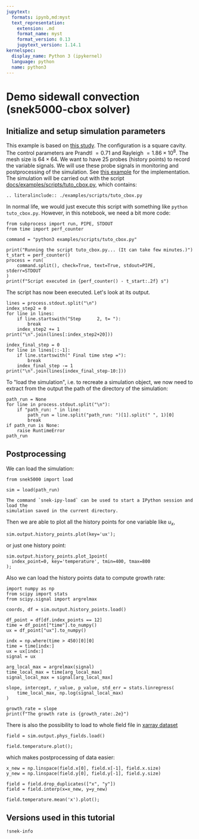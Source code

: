 ```yaml
---
jupytext:
  formats: ipynb,md:myst
  text_representation:
    extension: .md
    format_name: myst
    format_version: 0.13
    jupytext_version: 1.14.1
kernelspec:
  display_name: Python 3 (ipykernel)
  language: python
  name: python3
---
```


<!-- #region tags=[] -->

# Demo sidewall convection (snek5000-cbox solver)

<!-- #endregion -->

## Initialize and setup simulation parameters

This example is based on
[this study](https://www.cambridge.org/core/journals/journal-of-fluid-mechanics/article/abs/from-onset-of-unsteadiness-to-chaos-in-a-differentially-heated-square-cavity/617F4CB2C23DD74C3D0CB872AE7C0045).
The configuration is a square cavity. The control parameters are Prandtl $= 0.71$ and
Rayleigh $= 1.86 \times 10^{8}$. The mesh size is $64 \times 64$. We want to have $25$
probes (history points) to record the variable signals. We will use these probe signals
in monitoring and postprocessing of the simulation. See
[this example](https://github.com/snek5000/snek5000-cbox/blob/gh-actions/doc/examples/run_side_short.py)
for the implementation. The simulation will be carried out with the script
[docs/examples/scripts/tuto_cbox.py](https://github.com/snek5000/snek5000/tree/main/docs/examples/scripts/tuto_cbox.py),
which contains:

```{eval-rst}
.. literalinclude:: ./examples/scripts/tuto_cbox.py
```

In normal life, we would just execute this script with something like
`python tuto_cbox.py`. However, in this notebook, we need a bit more code:

```{code-cell} ipython3
from subprocess import run, PIPE, STDOUT
from time import perf_counter

command = "python3 examples/scripts/tuto_cbox.py"

print("Running the script tuto_cbox.py... (It can take few minutes.)")
t_start = perf_counter()
process = run(
    command.split(), check=True, text=True, stdout=PIPE,  stderr=STDOUT
)
print(f"Script executed in {perf_counter() - t_start:.2f} s")
```

The script has now been executed. Let's look at its output.

```{code-cell} ipython3
lines = process.stdout.split("\n")
index_step2 = 0
for line in lines:
    if line.startswith("Step      2, t= "):
        break
    index_step2 += 1
print("\n".join(lines[:index_step2+20]))
```

```{code-cell} ipython3
index_final_step = 0
for line in lines[::-1]:
    if line.startswith(" Final time step ="):
        break
    index_final_step -= 1
print("\n".join(lines[index_final_step-10:]))
```

To "load the simulation", i.e. to recreate a simulation object, we now need to extract
from the output the path of the directory of the simulation:

```{code-cell} ipython3
path_run = None
for line in process.stdout.split("\n"):
    if "path_run: " in line:
        path_run = line.split("path_run: ")[1].split(" ", 1)[0]
        break
if path_run is None:
    raise RuntimeError
path_run
```

## Postprocessing

We can load the simulation:

```{code-cell} ipython3
from snek5000 import load

sim = load(path_run)
```

```{admonition} Quickly start IPython and load a simulation
The command `snek-ipy-load` can be used to start a IPython session and load the
simulation saved in the current directory.
```

Then we are able to plot all the history points for one variable like $u_x$,

```{code-cell} ipython3
sim.output.history_points.plot(key='ux');
```

or just one history point:

```{code-cell} ipython3
sim.output.history_points.plot_1point(
  index_point=0, key='temperature', tmin=400, tmax=800
);
```

Also we can load the history points data to compute growth rate:

```{code-cell} ipython3
import numpy as np
from scipy import stats
from scipy.signal import argrelmax

coords, df = sim.output.history_points.load()
```

```{code-cell} ipython3
df_point = df[df.index_points == 12]
time = df_point["time"].to_numpy()
ux = df_point["ux"].to_numpy()

indx = np.where(time > 450)[0][0]
time = time[indx:]
ux = ux[indx:]
signal = ux

arg_local_max = argrelmax(signal)
time_local_max = time[arg_local_max]
signal_local_max = signal[arg_local_max]

slope, intercept, r_value, p_value, std_err = stats.linregress(
    time_local_max, np.log(signal_local_max)
)

growth_rate = slope
print(f"The growth rate is {growth_rate:.2e}")
```

There is also the possibility to load to whole field file in
[xarray dataset](https://docs.xarray.dev/en/stable/index.html)

```{code-cell} ipython3
field = sim.output.phys_fields.load()

field.temperature.plot();
```

which makes postprocessing of data easier:

```{code-cell} ipython3
x_new = np.linspace(field.x[0], field.x[-1], field.x.size)
y_new = np.linspace(field.y[0], field.y[-1], field.y.size)

field = field.drop_duplicates(["x", "y"])
field = field.interp(x=x_new, y=y_new)

field.temperature.mean('x').plot();
```

## Versions used in this tutorial

```{code-cell} ipython3
!snek-info
```
